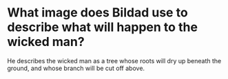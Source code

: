 # What image does Bildad use to describe what will happen to the wicked man?

He describes the wicked man as a tree whose roots will dry up beneath the ground, and whose branch will be cut off above.
